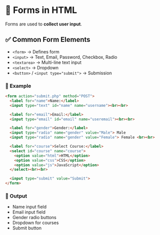 # 📌 Forms in HTML

Forms are used to **collect user input**.

## ✅ Common Form Elements

* `<form>` → Defines form
* `<input>` → Text, Email, Password, Checkbox, Radio
* `<textarea>` → Multi-line text input
* `<select>` → Dropdown
* `<button>` / `<input type="submit">` → Submission

### 📝 Example

```html
<form action="submit.php" method="POST">
  <label for="name">Name:</label>
  <input type="text" id="name" name="username"><br><br>

  <label for="email">Email:</label>
  <input type="email" id="email" name="useremail"><br><br>

  <label for="gender">Gender:</label>
  <input type="radio" name="gender" value="Male"> Male
  <input type="radio" name="gender" value="Female"> Female <br><br>

  <label for="course">Select Course:</label>
  <select id="course" name="course">
    <option value="html">HTML</option>
    <option value="css">CSS</option>
    <option value="js">JavaScript</option>
  </select><br><br>

  <input type="submit" value="Submit">
</form>
```

### 🎯 Output

* Name input field
* Email input field
* Gender radio buttons
* Dropdown for courses
* Submit button


